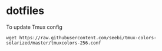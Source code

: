 # dotfiles

To update Tmux config

```
wget https://raw.githubusercontent.com/seebi/tmux-colors-solarized/master/tmuxcolors-256.conf
```

